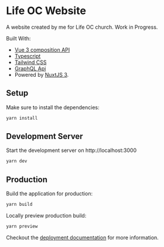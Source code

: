 # Life OC Website

A website created by me for Life OC church. Work in Progress.

Built With:

- [Vue 3 composition API](https://vuejs.org/)
- [Typescript](https://www.typescriptlang.org/)
- [Tailwind CSS](https://tailwindcss.com/)
- [GraphQL Api](https://graphql.org/)
- Powered by [NuxtJS 3](https://v3.nuxtjs.org/).

## Setup

Make sure to install the dependencies:

```bash
yarn install
```

## Development Server

Start the development server on http://localhost:3000

```bash
yarn dev
```

## Production

Build the application for production:

```bash
yarn build
```

Locally preview production build:

```bash
yarn preview
```

Checkout the [deployment documentation](https://v3.nuxtjs.org/guide/deploy/presets) for more information.
